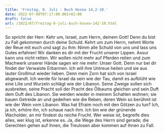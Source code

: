 ```yaml
---
title: 'Freitag, 8. Juli : Buch Hosea 14,2-10.'
date: 2022-07-08T07:17:00.001+02:00
draft: false
url: /2022/07/freitag-8-juli-buch-hosea-142-10.html
---
```


So spricht der Herr: Kehr um, Israel, zum Herrn, deinem Gott! Denn du bist zu Fall gekommen durch deine Schuld. Kehrt um zum Herrn, nehmt Worte der Reue mit euch und sagt zu ihm: Nimm alle Schuld von uns und lass uns Gutes erfahren! Wir danken es dir mit der Frucht unserer Lippen. Assur kann uns nicht retten. Wir wollen nicht mehr auf Pferden reiten und zum Machwerk unserer Hände sagen wir nie mehr: Unser Gott. Denn nur bei dir findet der Verwaiste Erbarmen. Ich will ihre Untreue heilen und sie aus lauter Großmut wieder lieben. Denn mein Zorn hat sich von Israel abgewandt. Ich werde für Israel da sein wie der Tau, damit es aufblüht wie eine Lilie und Wurzeln schlägt wie der Libanon. Seine Zweige sollen sich ausbreiten, seine Pracht soll der Pracht des Ölbaums gleichen und sein Duft dem Duft des Libanon. Sie werden wieder in meinem Schatten wohnen; sie bauen Getreide an und gedeihen wie die Reben, deren Wein so berühmt ist wie der Wein vom Libanon. Was hat Efraim noch mit den Götzen zu tun? Ich, ja ich, erhöre ihn, ich schaue nach ihm. Ich bin wie der grünende Wacholder, an mir findest du reiche Frucht. Wer weise ist, begreife dies alles, wer klug ist, erkenne es. Ja, die Wege des Herrn sind gerade; die Gerechten gehen auf ihnen, die Treulosen aber kommen auf ihnen zu Fall.
